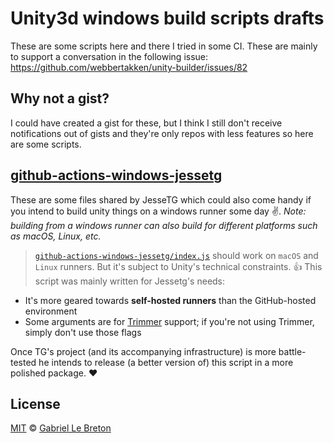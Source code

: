 # Unity3d windows build scripts drafts

These are some scripts here and there I tried in some CI. These are mainly to support a conversation in the following issue:  
https://github.com/webbertakken/unity-builder/issues/82

## Why not a gist?

I could have created a gist for these, but I think I still don't receive notifications out of gists and they're only repos with less features so here are some scripts.

## [github-actions-windows-jessetg](./github-actions-windows-jessetg)

These are some files shared by JesseTG which could also come handy if you intend to build unity things on a windows runner some day :v:. _Note: building from a windows runner can also build for different platforms such as macOS, Linux, etc._

> [`github-actions-windows-jessetg/index.js`](./github-actions-windows-jessetg/index.js) should work on `macOS` and `Linux` runners. But it's subject to Unity's technical constraints. 👍 This script was mainly written for Jessetg's needs:

* It's more geared towards **self-hosted runners** than the GitHub-hosted environment
* Some arguments are for [Trimmer](https://github.com/sttz/trimmer) support; if you're not using Trimmer, simply don't use those flags

Once TG's project (and its accompanying infrastructure) is more battle-tested he intends to release (a better version of) this script in a more polished package. ❤

## License

[MIT](LICENSE.md) © [Gabriel Le Breton](https://gableroux.com)
